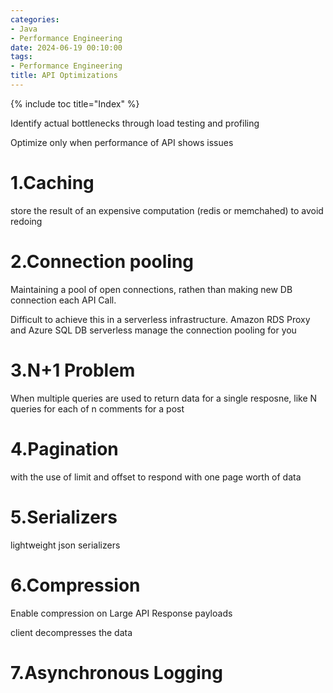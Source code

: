 ```yaml
---
categories:
- Java
- Performance Engineering
date: 2024-06-19 00:10:00
tags:
- Performance Engineering
title: API Optimizations
---
```


{% include toc title="Index" %}

Identify actual bottlenecks through load testing and profiling

Optimize only when performance of API shows issues

# 1.Caching

store the result of an expensive computation (redis or memchahed) to avoid
redoing

# 2.Connection pooling

Maintaining a pool of open connections, rathen than making new DB connection
each API Call.

Difficult to achieve this in a serverless infrastructure. Amazon RDS Proxy and
Azure SQL DB serverless
manage the connection pooling for you

# 3.N+1 Problem

When multiple queries are used to return data for a single resposne, like N
queries for each of n comments for a post

# 4.Pagination

with the use of limit and offset
to respond with one page worth of data

# 5.Serializers

lightweight json serializers

# 6.Compression

Enable compression on Large API Response payloads

client decompresses the data

# 7.Asynchronous Logging